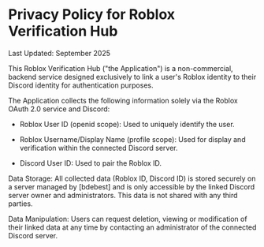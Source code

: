 # Privacy Policy for Roblox Verification Hub
Last Updated: September 2025

This Roblox Verification Hub ("the Application") is a non-commercial, backend service designed exclusively to link a user's Roblox identity to their Discord identity for authentication purposes.

The Application collects the following information solely via the Roblox OAuth 2.0 service and Discord:

* Roblox User ID (openid scope): Used to uniquely identify the user.

* Roblox Username/Display Name (profile scope): Used for display and verification within the connected Discord server.

* Discord User ID: Used to pair the Roblox ID.

Data Storage:
All collected data (Roblox ID, Discord ID) is stored securely on a server managed by [bdebest] and is only accessible by the linked Discord server owner and administrators. This data is not shared with any third parties.

Data Manipulation:
Users can request deletion, viewing or modification of their linked data at any time by contacting an administrator of the connected Discord server.
